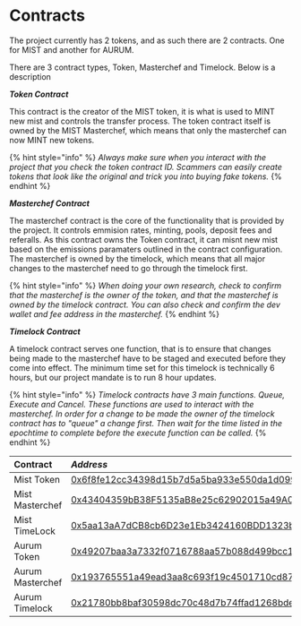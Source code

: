 # Contracts

The project currently has 2 tokens, and as such there are 2 contracts. One for MIST and another for AURUM. 

There are 3 contract types, Token, Masterchef and Timelock. Below is a description

_**Token Contract**_

This contract is the creator of the MIST token, it is what is used to MINT new mist and controls the transfer process.  The token contract itself is owned by the MIST Masterchef, which means that only the masterchef can now MINT new tokens. 

{% hint style="info" %}
_Always make sure when you interact with the project that you check the token contract ID. Scammers can easily create tokens that look like the original and trick you into buying fake tokens._ 
{% endhint %}

_**Masterchef Contract**_

The masterchef contract is the core of the functionality that is provided by the project. It controls emmision rates, minting, pools, deposit fees and referalls. As this contract owns the Token contract, it can misnt new mist based on the emissions paramaters outlined in the contract configuration. The masterchef is owned by the timelock, which means that all major changes to the masterchef need to go through the timelock first. 

{% hint style="info" %}
_When doing your own research, check to confirm that the masterchef is the owner of the token, and that the masterchef is owned by the timelock contract. You can also check and confirm the dev wallet and fee address in the masterchef._ 
{% endhint %}

_**Timelock Contract**_

A timelock contract serves one function, that is to ensure that changes being made to the masterchef have to be staged and executed before they come into effect. The minimum time set for this timelock is technically 6 hours, but our project mandate is to run 8 hour updates. 

{% hint style="info" %}
_Timelock contracts have 3 main functions. Queue, Execute and Cancel. These functions are used to interact with the masterchef. In order for a change to be made the owner of the timelock contract has to "queue" a change first. Then wait for the time listed in the epochtime to complete before the execute function can be called._ 
{% endhint %}

| Contract | _**Address**_ |
| :--- | :--- |
| Mist Token | [0x6f8fe12cc34398d15b7d5a5ba933e550da1d099f](https://bscscan.com/address/0x6f8fe12cc34398d15b7d5a5ba933e550da1d099f) |
| Mist Masterchef | [0x43404359bB38F5135aB8e25c62902015a49A0074](https://bscscan.com/address/0x43404359bB38F5135aB8e25c62902015a49A0074) |
| Mist TimeLock | [0x5aa13aA7dCB8cb6D23e1Eb3424160BDD1323bBCE](https://bscscan.com/address/0x5aa13aA7dCB8cb6D23e1Eb3424160BDD1323bBCE) |
| Aurum Token | [0x49207baa3a7332f0716788aa57b088d499bcc104](https://bscscan.com/address/0x49207baa3a7332f0716788aa57b088d499bcc104) |
| Aurum Masterchef | [0x193765551a49ead3aa8c693f19c4501710cd874d](https://bscscan.com/address/0x193765551a49ead3aa8c693f19c4501710cd874d) |
| Aurum Timelock | [0x21780bb8baf30598dc70c48d7b74ffad1268bde3](https://bscscan.com/address/0x21780bb8baf30598dc70c48d7b74ffad1268bde3) |

